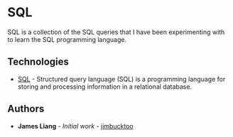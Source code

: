 # SQL

SQL is a collection of the SQL queries that I have been experimenting with to learn the SQL programming language.

## Technologies

* [SQL](https://www.oracle.com/database/sqldeveloper/) - Structured query language (SQL) is a programming language for storing and processing information in a relational database.

## Authors

* **James Liang** - *Initial work* - [jimbucktoo](https://github.com/jimbucktoo/)
